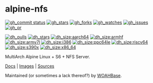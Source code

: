 # alpine-nfs

[![gh_commit status][201]][151]
[![gh_stars][202]][152]
[![gh_forks][203]][153]
[![gh_watches][204]][154]
[![gh_issues][216]][166]
[![gh_pr][217]][167]

[![dh_pulls][205]][155]
[![dh_stars][206]][156]
[![dh_size:aarch64][208]][158]
[![dh_size:armhf][210]][160]
[![dh_size:armv7l][209]][159]
[![dh_size:i386][211]][161]
[![dh_size:ppc64le][213]][163]
[![dh_size:riscv64][214]][164]
[![dh_size:s390x][215]][165]
[![dh_size:x86_64][207]][157]
<!--[![dh_size:loong64][212]][162]-->

MultiArch Alpine Linux + S6 + NFS Server.

[Docs][112] | [Images][155] | [Sources][151]

Maintained (or sometimes a lack thereof?) by [WOAHBase][110].

[110]: https://woahbase.online/
[112]: https://woahbase.online/images/alpine-nfs/

[151]: https://github.com/woahbase/alpine-nfs
[152]: https://github.com/woahbase/alpine-nfs/stargazers
[153]: https://github.com/woahbase/alpine-nfs/network/members
[154]: https://github.com/woahbase/alpine-nfs/watchers
[155]: https://hub.docker.com/r/woahbase/alpine-nfs
[156]: https://hub.docker.com/r/woahbase/alpine-nfs
[157]: https://hub.docker.com/r/woahbase/alpine-nfs/tags?name=x86_64&ordering=last_updated
[158]: https://hub.docker.com/r/woahbase/alpine-nfs/tags?name=aarch64&ordering=last_updated
[159]: https://hub.docker.com/r/woahbase/alpine-nfs/tags?name=armv7l&ordering=last_updated
[160]: https://hub.docker.com/r/woahbase/alpine-nfs/tags?name=armhf&ordering=last_updated
[161]: https://hub.docker.com/r/woahbase/alpine-nfs/tags?name=i386&ordering=last_updated
[162]: https://hub.docker.com/r/woahbase/alpine-nfs/tags?name=loong64&ordering=last_updated
[163]: https://hub.docker.com/r/woahbase/alpine-nfs/tags?name=ppc64le&ordering=last_updated
[164]: https://hub.docker.com/r/woahbase/alpine-nfs/tags?name=riscv64&ordering=last_updated
[165]: https://hub.docker.com/r/woahbase/alpine-nfs/tags?name=s390x&ordering=last_updated
[166]: https://github.com/woahbase/alpine-nfs/issues
[167]: https://github.com/woahbase/alpine-nfs/pulls

[201]: https://img.shields.io/github/last-commit/woahbase/alpine-nfs?color=brightgreen&style=flat-square&logo=github
[202]: https://img.shields.io/github/stars/woahbase/alpine-nfs?color=brightgreen&style=flat-square&logo=github
[203]: https://img.shields.io/github/forks/woahbase/alpine-nfs?color=brightgreen&style=flat-square&logo=github
[204]: https://img.shields.io/github/watchers/woahbase/alpine-nfs?color=brightgreen&style=flat-square&logo=github
[205]: https://img.shields.io/docker/pulls/woahbase/alpine-nfs?color=brightgreen&style=flat-square&logo=docker&label=pulls
[206]: https://img.shields.io/docker/stars/woahbase/alpine-nfs?color=brightgreen&style=flat-square&logo=docker&label=stars
[207]: https://img.shields.io/docker/image-size/woahbase/alpine-nfs/x86_64?label=x86_64&color=brightgreen&style=flat-square&logo=docker
[208]: https://img.shields.io/docker/image-size/woahbase/alpine-nfs/aarch64?label=aarch64&color=brightgreen&style=flat-square&logo=docker
[209]: https://img.shields.io/docker/image-size/woahbase/alpine-nfs/armv7l?label=armv7l&color=brightgreen&style=flat-square&logo=docker
[210]: https://img.shields.io/docker/image-size/woahbase/alpine-nfs/armhf?label=armhf&color=brightgreen&style=flat-square&logo=docker
[211]: https://img.shields.io/docker/image-size/woahbase/alpine-nfs/i386?label=i386&color=brightgreen&style=flat-square&logo=docker
[212]: https://img.shields.io/docker/image-size/woahbase/alpine-nfs/loong64?label=loong64&color=brightgreen&style=flat-square&logo=docker
[213]: https://img.shields.io/docker/image-size/woahbase/alpine-nfs/ppc64le?label=ppc64le&color=brightgreen&style=flat-square&logo=docker
[214]: https://img.shields.io/docker/image-size/woahbase/alpine-nfs/riscv64?label=riscv64&color=brightgreen&style=flat-square&logo=docker
[215]: https://img.shields.io/docker/image-size/woahbase/alpine-nfs/s390x?label=s390x&color=brightgreen&style=flat-square&logo=docker
[216]: https://img.shields.io/github/issues/woahbase/alpine-nfs?color=brightgreen&style=flat-square&logo=github
[217]: https://img.shields.io/github/issues-pr/woahbase/alpine-nfs?color=brightgreen&style=flat-square&logo=github
